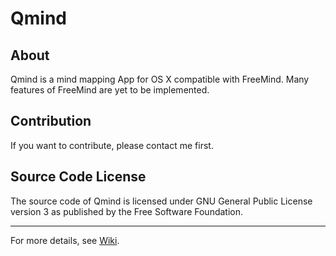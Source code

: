# Qmind

## About
Qmind is a mind mapping App for OS X compatible with FreeMind. Many features of FreeMind are yet to be implemented.

## Contribution
If you want to contribute, please contact me first.

## Source Code License
The source code of Qmind is licensed under GNU General Public License version 3 as published by the Free Software Foundation.

- - -

For more details, see [Wiki][].

[Wiki]: https://bitbucket.org/qvacua/qmind/wiki